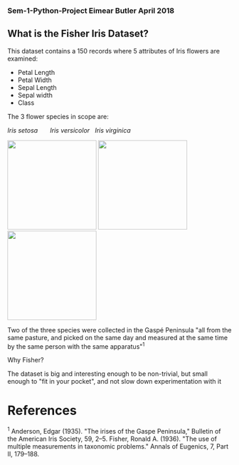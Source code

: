 ### Sem-1-Python-Project Eimear Butler April 2018

## What is the Fisher Iris Dataset? 
This dataset contains a 150 records where 5 attributes of Iris flowers are examined:

- Petal Length 
- Petal Width
- Sepal Length
- Sepal width
- Class

The 3 flower species in scope are: 


*Iris setosa* &nbsp;&nbsp;&nbsp;&nbsp;&nbsp; *Iris versicolor* &nbsp; *Iris virginica*

<img src="https://upload.wikimedia.org/wikipedia/commons/5/56/Kosaciec_szczecinkowaty_Iris_setosa.jpg" width="200">   <img src="https://upload.wikimedia.org/wikipedia/commons/4/41/Iris_versicolor_3.jpg" width="200">    <img src="https://upload.wikimedia.org/wikipedia/commons/9/9f/Iris_virginica.jpg" width="200">


Two of the three species were collected in the Gaspé Peninsula "all from the same pasture, and picked on the same day and measured at the same time by the same person with the same apparatus"<sup>1</sup>


Why Fisher?

The dataset is big and interesting enough to be non-trivial, but small enough to "fit in your pocket", and not slow down experimentation with it



# References 

<sup>1</sup> Anderson, Edgar (1935). "The irises of the Gaspe Peninsula," Bulletin of the American Iris Society, 59, 2–5.
Fisher, Ronald A. (1936). "The use of multiple measurements in taxonomic problems." Annals of Eugenics, 7, Part II, 179–188.
